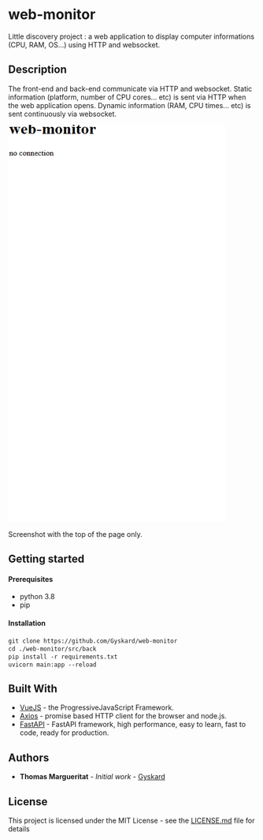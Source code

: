# web-monitor

Little discovery project : a web application to display computer informations (CPU, RAM, OS...) using HTTP and websocket.

## Description

The front-end and back-end communicate via HTTP and websocket. Static information (platform, number of CPU cores... etc) is sent via HTTP when the web application opens. Dynamic information (RAM, CPU times... etc) is sent continuously via websocket.  

  

![capture](capture_front.gif)

  

Screenshot with the top of the page only.

## Getting started

#### Prerequisites
* python 3.8
* pip

#### Installation

```
git clone https://github.com/Gyskard/web-monitor
cd ./web-monitor/src/back
pip install -r requirements.txt
uvicorn main:app --reload
```

## Built With

* [VueJS](https://vuejs.org/) - the ProgressiveJavaScript Framework.
* [Axios](https://github.com/axios/axios) - promise based HTTP client for the browser and node.js.
* [FastAPI](https://fastapi.tiangolo.com/) - FastAPI framework, high performance, easy to learn, fast to code, ready for production.

## Authors

* **Thomas Margueritat** - *Initial work* - [Gyskard](https://github.com/Gyskard)

## License

This project is licensed under the MIT License - see the [LICENSE.md](LICENSE) file for details

